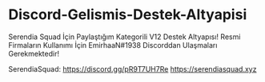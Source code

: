 # Discord-Gelismis-Destek-Altyapisi
Serendia Squad İçin Paylaştığım Kategorili V12 Destek Altyapısı!
Resmi Firmaların Kullanımı İçin EmirhaaN#1938 Discorddan Ulaşmaları Gerekmektedir!

SerendiaSquad: 
https://discord.gg/pR9T7UH7Re
https://serendiasquad.xyz
